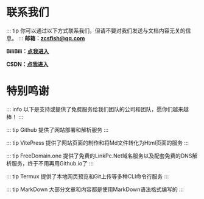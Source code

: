 # 联系我们
::: tip
你可以通过以下方式联系我们，但请不要对我们发送与文档内容无关的信息。
:::
**邮箱：zcsfish@qq.com**

**BiliBili：[点我进入](https://b23.tv/yZqmGNm)**

**CSDN：[点我进入](https://blog.csdn.net/2401_86574164)**

# 特别鸣谢
::: info
以下是支持或提供了免费服务给我们团队的公司和团队，愿你们越来越棒！
:::

::: tip Github
提供了网站部署和解析服务
:::

::: tip VitePress
提供了网站页面的制作和将Md文件转化为Html页面的服务
:::

::: tip FreeDomain.one
提供了免费的LinkPc.Net域名服务以及配套免费的DNS解析服务，终于不用再用Github.io了
:::

::: tip Termux
提供了本地网页预览和Git上传等多种CLI命令行服务
:::

::: tip MarkDown
大部分文章和内容都是使用MarkDown语法格式编写的
:::
